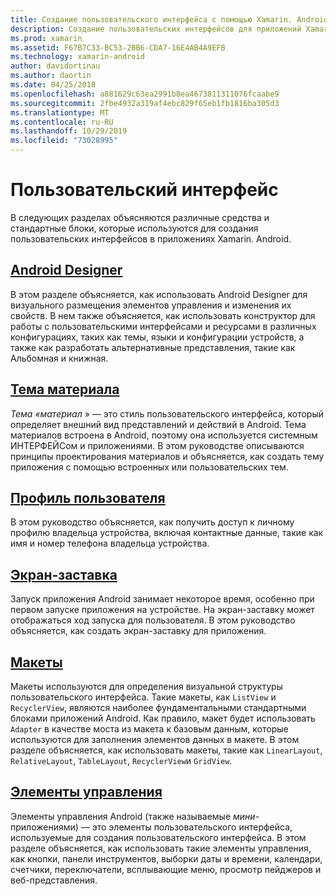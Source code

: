 ```yaml
---
title: Создание пользовательского интерфейса с помощью Xamarin. Android
description: Создание пользовательских интерфейсов для приложений Xamarin. Android
ms.prod: xamarin
ms.assetid: F67B7C33-BC53-2BB6-CDA7-16E4AB4A9EFB
ms.technology: xamarin-android
author: davidortinau
ms.author: daortin
ms.date: 04/25/2018
ms.openlocfilehash: a881629c63ea2991b8ea4673811311076fcaabe9
ms.sourcegitcommit: 2fbe4932a319af4ebc829f65eb1fb1816ba305d3
ms.translationtype: MT
ms.contentlocale: ru-RU
ms.lasthandoff: 10/29/2019
ms.locfileid: "73028995"
---
```

# <a name="user-interface"></a>Пользовательский интерфейс

В следующих разделах объясняются различные средства и стандартные блоки, которые используются для создания пользовательских интерфейсов в приложениях Xamarin. Android.

## <a name="android-designerandroiduser-interfaceandroid-designerindexmd"></a>[Android Designer](~/android/user-interface/android-designer/index.md)

В этом разделе объясняется, как использовать Android Designer для визуального размещения элементов управления и изменения их свойств. В нем также объясняется, как использовать конструктор для работы с пользовательскими интерфейсами и ресурсами в различных конфигурациях, таких как темы, языки и конфигурации устройств, а также как разработать альтернативные представления, такие как Альбомная и книжная.

## <a name="material-themeandroiduser-interfacematerial-thememd"></a>[Тема материала](~/android/user-interface/material-theme.md)

*Тема «материал* » — это стиль пользовательского интерфейса, который определяет внешний вид представлений и действий в Android. Тема материалов встроена в Android, поэтому она используется системным ИНТЕРФЕЙСом и приложениями. В этом руководстве описываются принципы проектирования материалов и объясняется, как создать тему приложения с помощью встроенных или пользовательских тем.

## <a name="user-profileandroiduser-interfaceuser-profilemd"></a>[Профиль пользователя](~/android/user-interface/user-profile.md)

В этом руководство объясняется, как получить доступ к личному профилю владельца устройства, включая контактные данные, такие как имя и номер телефона владельца устройства.

## <a name="splash-screenandroiduser-interfacesplash-screenmd"></a>[Экран-заставка](~/android/user-interface/splash-screen.md)

Запуск приложения Android занимает некоторое время, особенно при первом запуске приложения на устройстве. На экран-заставку может отображаться ход запуска для пользователя. В этом руководство объясняется, как создать экран-заставку для приложения.

## <a name="layoutsandroiduser-interfacelayoutsindexmd"></a>[Макеты](~/android/user-interface/layouts/index.md)

Макеты используются для определения визуальной структуры пользовательского интерфейса.
Такие макеты, как `ListView` и `RecyclerView`, являются наиболее фундаментальными стандартными блоками приложений Android. Как правило, макет будет использовать `Adapter` в качестве моста из макета к базовым данным, которые используются для заполнения элементов данных в макете. В этом разделе объясняется, как использовать макеты, такие как `LinearLayout`, `RelativeLayout`, `TableLayout`, `RecyclerView`и `GridView`.

## <a name="controlsandroiduser-interfacecontrolsindexmd"></a>[Элементы управления](~/android/user-interface/controls/index.md)

Элементы управления Android (также называемые *мини*-приложениями) — это элементы пользовательского интерфейса, используемые для создания пользовательского интерфейса. В этом разделе объясняется, как использовать такие элементы управления, как кнопки, панели инструментов, выборки даты и времени, календари, счетчики, переключатели, всплывающие меню, просмотр пейджеров и веб-представления.
